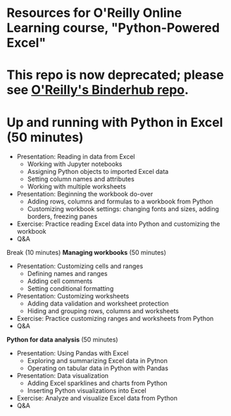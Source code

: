 # Resources for O'Reilly Online Learning course, "Python-Powered Excel"
# This repo is now deprecated; please see [O'Reilly's Binderhub repo](https://resources.oreilly.com/binderhub/python-powered-excel-take-control-of-your-data-by-automating-excel-spreadsheets/).
 
# **Up and running with Python in Excel** (50 minutes)

- Presentation: Reading in data from Excel
    - Working with Jupyter notebooks
    - Assigning Python objects to imported Excel data
    - Setting column names and attributes
    - Working with multiple worksheets
- Presentation: Beginning the workbook do-over
    - Adding rows, columns and formulas to a workbook from Python
    - Customizing workbook settings: changing fonts and sizes, adding borders, freezing panes
- Exercise: Practice reading Excel data into Python and customizing the workbook
- Q&A

Break (10 minutes)
**Managing workbooks** (50 minutes)

- Presentation: Customizing cells and ranges
    - Defining names and ranges
    - Adding cell comments
    - Setting conditional formatting
- Presentation: Customizing worksheets
    - Adding data validation and worksheet protection
    - Hiding and grouping rows, columns and worksheets
- Exercise:  Practice customizing ranges and worksheets from Python
- Q&A

**Python for data analysis** (50 minutes)
        

- Presentation: Using Pandas with Excel
    - Exploring and summarizing Excel data in Pytnon
    - Operating on tabular data in Python with Pandas
- Presentation: Data visualization
    - Adding Excel sparklines and charts from Python
    - Inserting Python visualizations into Excel
- Exercise:  Analyze and visualize Excel data from Python 
- Q&A

